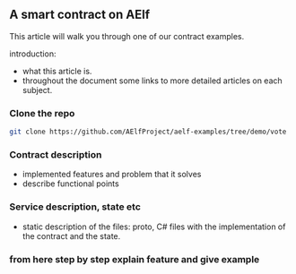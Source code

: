 ## A smart contract on AElf

This article will walk you through one of our contract examples.

introduction:
- what this article is.
- throughout the document some links to more detailed articles on each subject.

### Clone the repo

```bash
git clone https://github.com/AElfProject/aelf-examples/tree/demo/vote
``` 

### Contract description

- implemented features and problem that it solves  
- describe functional points  

### Service description, state etc

- static description of the files: proto, C# files with the implementation of the contract and the state.

### from here step by step explain feature and give example


